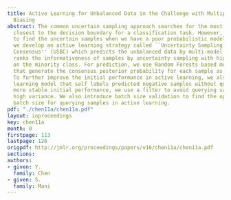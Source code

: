 ```yaml
---
title: Active Learning for Unbalanced Data in the Challenge with Multiple Models and
  Biasing
abstract: The common uncertain sampling approach searches for the most uncertain samples
  closest to the decision boundary for a classification task. However, we might fail
  to find the uncertain samples when we have a poor probabilistic model. In this work,
  we develop an active learning strategy called ``Uncertainty Sampling with Biasing
  Consensus'' (USBC) which predicts the unbalanced data by multi-model committee and
  ranks the informativeness of samples by uncertainty sampling with higher weight
  on the minority class. For prediction, we use Random Forests based multiple models
  that generate the consensus posterior probability for each sample as part of USBC.
  To further improve the initial performance in active learning, we also use a semi-supervised
  learning model that self labels predicted negative samples without querying. For
  more stable initial performance, we use a filter to avoid querying samples with
  high variance. We also introduce batch size validation to find the optimal initial
  batch size for querying samples in active learning.
pdf: "./chen11a/chen11a.pdf"
layout: inproceedings
key: chen11a
month: 0
firstpage: 113
lastpage: 126
origpdf: http://jmlr.org/proceedings/papers/v16/chen11a/chen11a.pdf
sections: 
authors:
- given: Y.
  family: Chen
- given: S.
  family: Mani
---
```

